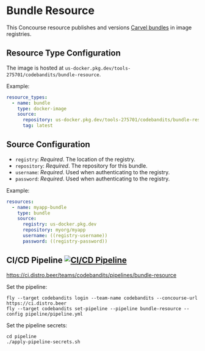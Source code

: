 # Bundle Resource

This Concourse resource publishes and versions [Carvel bundles](https://carvel.dev/imgpkg/docs/latest/resources/#bundle) in image registries.

## Resource Type Configuration

The image is hosted at `us-docker.pkg.dev/tools-275701/codebandits/bundle-resource`.

Example:

```yaml
resource_types:
  - name: bundle
    type: docker-image
    source:
      repository: us-docker.pkg.dev/tools-275701/codebandits/bundle-resource
      tag: latest
```

## Source Configuration

- `registry`: *Required*. The location of the registry.
- `repository`: *Required*. The repository for this bundle.
- `username`: *Required*. Used when authenticating to the registry.
- `password`: *Required*. Used when authenticating to the registry.

Example:

```yaml
resources:
  - name: myapp-bundle
    type: bundle
    source:
      registry: us-docker.pkg.dev
      repository: myorg/myapp
      username: ((registry-username))
      password: ((registry-password))
```

## CI/CD Pipeline [![CI/CD Pipeline](https://ci.distro.beer/api/v1/teams/codebandits/pipelines/bundle-resource/badge)](https://ci.distro.beer/teams/codebandits/pipelines/bundle-resource)

https://ci.distro.beer/teams/codebandits/pipelines/bundle-resource

Set the pipeline:

```
fly --target codebandits login --team-name codebandits --concourse-url https://ci.distro.beer
fly --target codebandits set-pipeline --pipeline bundle-resource --config pipeline/pipeline.yml
```

Set the pipeline secrets:

```
cd pipeline
./apply-pipeline-secrets.sh
```
